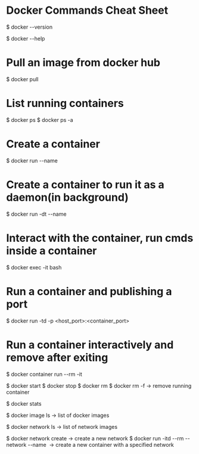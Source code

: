 #          Docker Commands Cheat Sheet 

$ docker --version 

$ docker --help

# Pull an image from docker hub 
$ docker pull <image>   

# List running containers 
$ docker ps 
$ docker ps -a 

# Create a container 
$ docker run --name <container> <image>   
 
# Create a container to run it as a daemon(in background)
$ docker run -dt --name <container> <image>    

# Interact with the container, run cmds inside a container 
$ docker exec -it <container> bash

# Run a container and publishing a port 
$ docker run -td -p <host_port>:<container_port> <image> 

# Run a container interactively and remove after exiting
$ docker container run --rm -it <image> 

$ docker start <container>
$ docker stop <container>
$ docker rm <container>
$ docker rm -f <container>   -> remove running container

$ docker stats 

$ docker image ls    -> list of docker images 

$ docker network ls     -> list of network images 

$ docker network create <networkname>      -> create a new network 
$ docker run -itd --rm --network <network> --name <container> <image>    -> create a new container with a specified network 
